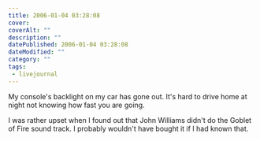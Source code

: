 ```yaml
---
title: 2006-01-04 03:28:08
cover: 
coverAlt: ""
description: ""
datePublished: 2006-01-04 03:28:08
dateModified: ""
category: ""
tags:
 - livejournal
---
```


My console's backlight on my car has gone out. It's hard to drive home at night not knowing how fast you are going.

I was rather upset when I found out that John Williams didn't do the Goblet of Fire sound track. I probably wouldn't have bought it if I had known that.
